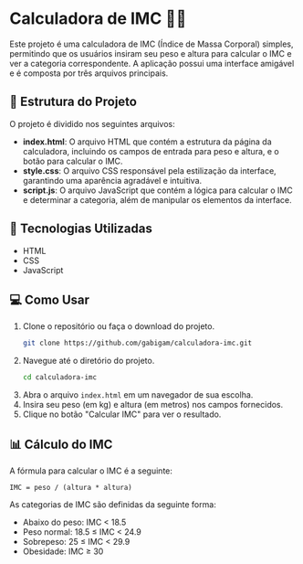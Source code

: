 # Calculadora de IMC 🏋️‍♀️

Este projeto é uma calculadora de IMC (Índice de Massa Corporal) simples, permitindo que os usuários insiram seu peso e altura para calcular o IMC e ver a categoria correspondente. A aplicação possui uma interface amigável e é composta por três arquivos principais.

## 📁 Estrutura do Projeto

O projeto é dividido nos seguintes arquivos:

- **index.html**: O arquivo HTML que contém a estrutura da página da calculadora, incluindo os campos de entrada para peso e altura, e o botão para calcular o IMC.
- **style.css**: O arquivo CSS responsável pela estilização da interface, garantindo uma aparência agradável e intuitiva.
- **script.js**: O arquivo JavaScript que contém a lógica para calcular o IMC e determinar a categoria, além de manipular os elementos da interface.

## 🚀 Tecnologias Utilizadas

- HTML
- CSS
- JavaScript

## 💻 Como Usar

1. Clone o repositório ou faça o download do projeto.
   ```bash
   git clone https://github.com/gabigam/calculadora-imc.git
   ```
2. Navegue até o diretório do projeto.
   ```bash
   cd calculadora-imc
   ```
3. Abra o arquivo `index.html` em um navegador de sua escolha.
4. Insira seu peso (em kg) e altura (em metros) nos campos fornecidos.
5. Clique no botão "Calcular IMC" para ver o resultado.

## 📊 Cálculo do IMC

A fórmula para calcular o IMC é a seguinte:

```
IMC = peso / (altura * altura)
```

As categorias de IMC são definidas da seguinte forma:

- Abaixo do peso: IMC < 18.5
- Peso normal: 18.5 ≤ IMC < 24.9
- Sobrepeso: 25 ≤ IMC < 29.9
- Obesidade: IMC ≥ 30
```


